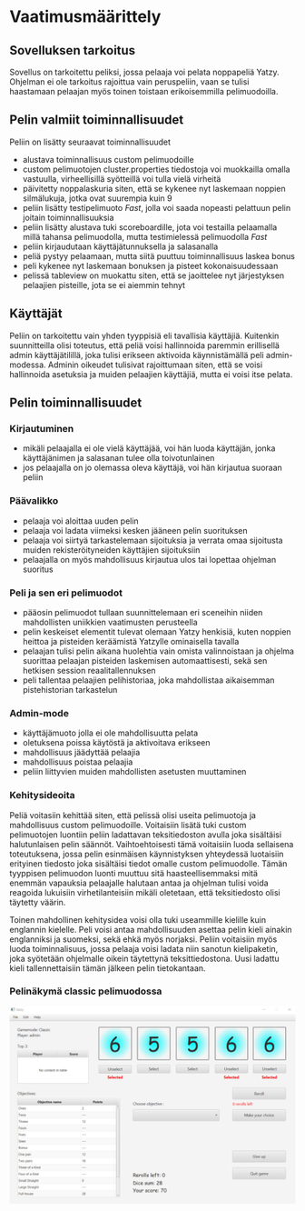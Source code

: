 # Vaatimusmäärittely
## Sovelluksen tarkoitus
Sovellus on tarkoitettu peliksi, jossa pelaaja voi pelata noppapeliä Yatzy. Ohjelman ei ole tarkoitus rajoittua vain peruspeliin, vaan se tulisi haastamaan pelaajan myös toinen toistaan erikoisemmilla pelimuodoilla.
## Pelin valmiit toiminnallisuudet
Peliin on lisätty seuraavat toiminnallisuudet
* alustava toiminnallisuus custom pelimuodoille
* custom pelimuotojen cluster.properties tiedostoja voi muokkailla omalla vastuulla, virheellisillä syötteillä voi tulla vielä virheitä
* päivitetty noppalaskuria siten, että se kykenee nyt laskemaan noppien silmälukuja, jotka ovat suurempia kuin 9
* peliin lisätty testipelimuoto *Fast*, jolla voi saada nopeasti pelattuun pelin joitain toiminnallisuuksia
* peliin lisätty alustava tuki scoreboardille, jota voi testailla pelaamalla millä tahansa pelimuodolla, mutta testimielessä pelimuodolla *Fast*
* peliin kirjaudutaan käyttäjätunnuksella ja salasanalla
* peliä pystyy pelaamaan, mutta siitä puuttuu toiminnallisuus laskea bonus
* peli kykenee nyt laskemaan bonuksen ja pisteet kokonaisuudessaan
* pelissä tableview on muokattu siten, että se jaoittelee nyt järjestyksen pelaajien pisteille, jota se ei aiemmin tehnyt

## Käyttäjät
Peliin on tarkoitettu vain yhden tyyppisiä eli tavallisia käyttäjiä. Kuitenkin suunnitteilla olisi toteutus, että peliä voisi hallinnoida paremmin erillisellä admin käyttäjätilillä, joka tulisi erikseen aktivoida käynnistämällä peli admin-modessa. Adminin oikeudet tulisivat rajoittumaan siten, että se voisi hallinnoida asetuksia ja muiden pelaajien käyttäjiä, mutta ei voisi itse pelata.
## Pelin toiminnallisuudet
### Kirjautuminen
* mikäli pelaajalla ei ole vielä käyttäjää, voi hän luoda käyttäjän, jonka käyttäjänimen ja salasanan tulee olla toivotunlainen
* jos pelaajalla on jo olemassa oleva käyttäjä, voi hän kirjautua suoraan peliin
### Päävalikko
* pelaaja voi aloittaa uuden pelin
* pelaaja voi ladata viimeksi kesken jääneen pelin suorituksen
* pelaaja voi siirtyä tarkastelemaan sijoituksia ja verrata omaa sijoitusta muiden rekisteröityneiden käyttäjien sijoituksiin
* pelaajalla on myös mahdollisuus kirjautua ulos tai lopettaa ohjelman suoritus
### Peli ja sen eri pelimuodot
* pääosin pelimuodot tullaan suunnittelemaan eri sceneihin niiden mahdollisten uniikkien vaatimusten perusteella
* pelin keskeiset elementit tulevat olemaan Yatzy henkisiä, kuten noppien heittoa ja pisteiden keräämistä Yatzylle ominaisella tavalla
* pelaajan tulisi pelin aikana huolehtia vain omista valinnoistaan ja ohjelma suorittaa pelaajan pisteiden laskemisen automaattisesti, sekä sen hetkisen session reaalitallennuksen
* peli tallentaa pelaajien pelihistoriaa, joka mahdollistaa aikaisemman pistehistorian tarkastelun
### Admin-mode
* käyttäjämuoto jolla ei ole mahdollisuutta pelata
* oletuksena poissa käytöstä ja aktivoitava erikseen
* mahdollisuus jäädyttää pelaajia
* mahdollisuus poistaa pelaajia
* peliin liittyvien muiden mahdollisten asetusten muuttaminen
### Kehitysideoita
Peliä voitasiin kehittää siten, että pelissä olisi useita pelimuotoja ja mahdollisuus custom pelimuodoille. Voitaisiin lisätä tuki custom pelimuotojen luontiin peliin ladattavan teksitiedoston avulla joka sisältäisi halutunlaisen pelin säännöt. Vaihtoehtoisesti tämä voitaisiin luoda sellaisena toteutuksena, jossa pelin esinmäisen käynnistyksen yhteydessä luotaisiin erityinen tiedosto joka sisältäisi tiedot omalle custom pelimuodolle. Tämän tyyppisen pelimuodon luonti muuttuu sitä haasteellisemmaksi mitä enemmän vapauksia pelaajalle halutaan antaa ja ohjelman tulisi voida reagoida lukuisiin virhetilanteisiin mikäli oletetaan, että teksitiedosto olisi täytetty väärin.

Toinen mahdollinen kehitysidea voisi olla tuki useammille kielille kuin englannin kielelle. Peli voisi antaa mahdollisuuden asettaa pelin kieli ainakin englanniksi ja suomeksi, sekä ehkä myös norjaksi. Peliin voitaisiin myös luoda toiminnalisuus, jossa pelaaja voisi ladata niin sanotun kielipaketin, joka syötetään ohjelmalle oikein täytettynä teksittiedostona. Uusi ladattu kieli tallennettaisiin tämän jälkeen pelin tietokantaan.
### Pelinäkymä classic pelimuodossa
![Classic screen](https://github.com/tsa-dom/ot-harjoitustyo/blob/master/Images/classicscreen.png "Classic screen")
